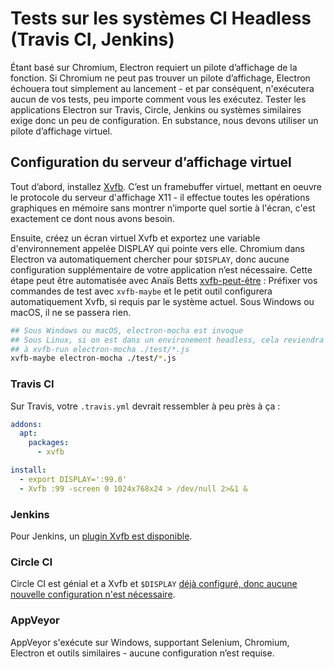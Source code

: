 # Tests sur les systèmes CI Headless (Travis CI, Jenkins)

Étant basé sur Chromium, Electron requiert un pilote d’affichage de la fonction. Si Chromium ne peut pas trouver un pilote d’affichage, Electron échouera tout simplement au lancement - et par conséquent, n'exécutera aucun de vos tests, peu importe comment vous les exécutez. Tester les applications Electron sur Travis, Circle, Jenkins ou systèmes similaires exige donc un peu de configuration. En substance, nous devons utiliser un pilote d’affichage virtuel.

## Configuration du serveur d’affichage virtuel

Tout d’abord, installez [Xvfb](https://en.wikipedia.org/wiki/Xvfb). C’est un framebuffer virtuel, mettant en oeuvre le protocole du serveur d'affichage X11 - il effectue toutes les opérations graphiques en mémoire sans montrer n’importe quel sortie à l'écran, c'est exactement ce dont nous avons besoin.

Ensuite, créez un écran virtuel Xvfb et exportez une variable d'environnement appelée DISPLAY qui pointe vers elle. Chromium dans Electron va automatiquement chercher pour `$DISPLAY`, donc aucune configuration supplémentaire de votre application n’est nécessaire. Cette étape peut être automatisée avec Anaïs Betts [xvfb-peut-être](https://github.com/anaisbetts/xvfb-maybe) : Préfixer vos commandes de test avec `xvfb-maybe` et le petit outil configurera automatiquement Xvfb, si requis par le système actuel. Sous Windows ou macOS, il ne se passera rien.

```sh
## Sous Windows ou macOS, electron-mocha est invoque
## Sous Linux, si on est dans un environement headless, cela reviendra 
## à xvfb-run electron-mocha ./test/*.js 
xvfb-maybe electron-mocha ./test/*.js
```

### Travis CI

Sur Travis, votre `.travis.yml` devrait ressembler à peu près à ça :

```yml
addons:
  apt:
    packages:
      - xvfb

install:
  - export DISPLAY=':99.0'
  - Xvfb :99 -screen 0 1024x768x24 > /dev/null 2>&1 &
```

### Jenkins

Pour Jenkins, un [plugin Xvfb est disponible](https://wiki.jenkins-ci.org/display/JENKINS/Xvfb+Plugin).

### Circle CI

Circle CI est génial et a Xvfb et `$DISPLAY` [déjà configuré, donc aucune nouvelle configuration n'est nécessaire](https://circleci.com/docs/environment#browsers).

### AppVeyor

AppVeyor s'exécute sur Windows, supportant Selenium, Chromium, Electron et outils similaires - aucune configuration n’est requise.
